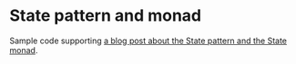 # State pattern and monad
Sample code supporting [a blog post about the State pattern and the State monad](https://blog.ploeh.dk/2022/09/05/the-state-pattern-and-the-state-monad).
